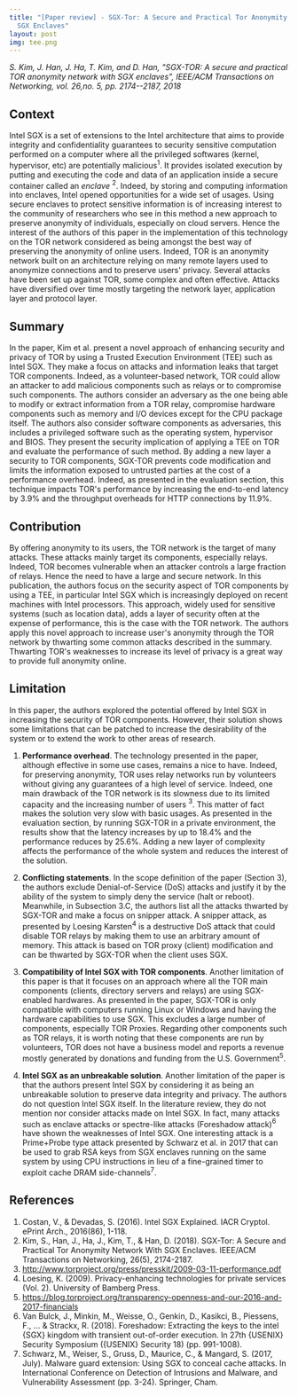 ```yaml
---
title: "[Paper review] - SGX-Tor: A Secure and Practical Tor Anonymity Network With
  SGX Enclaves"
layout: post
img: tee.png
---
```


*S. Kim, J. Han, J. Ha, T. Kim, and D. Han, "SGX-TOR: A secure and
practical TOR anonymity network with SGX enclaves", IEEE/ACM
Transactions on Networking, vol. 26,no. 5, pp. 2174--2187, 2018*

Context
-------

Intel SGX is a set of extensions to the Intel architecture that aims to
provide integrity and confidentiality guarantees to security sensitive
computation performed on a computer where all the privileged softwares
(kernel, hypervisor, etc) are potentially malicious$^1$.
It provides isolated execution by putting and executing the code and
data of an application inside a secure container called an *enclave*
$^2$. Indeed, by storing and computing information into
enclaves, Intel opened opportunities for a wide set of usages. Using
secure enclaves to protect sensitive information is of increasing
interest to the community of researchers who see in this method a new
approach to preserve anonymity of individuals, especially on cloud
servers. Hence the interest of the authors of this paper in the
implementation of this technology on the TOR network considered as being
amongst the best way of preserving the anonymity of online users.
Indeed, TOR is an anonymity network built on an architecture relying on
many remote layers used to anonymize connections and to preserve users'
privacy. Several attacks have been set up against TOR, some complex and
often effective. Attacks have diversified over time mostly targeting the
network layer, application layer and protocol layer.

Summary
-------

In the paper, Kim et al. present a novel approach of enhancing security
and privacy of TOR by using a Trusted Execution Environment (TEE) such
as Intel SGX. They make a focus on attacks and information leaks that
target TOR components. Indeed, as a volunteer-based network, TOR could
allow an attacker to add malicious components such as relays or to
compromise such components. The authors consider an adversary as the one
being able to modify or extract information from a TOR relay, compromise
hardware components such as memory and I/O devices except for the CPU
package itself. The authors also consider software components as
adversaries, this includes a privileged software such as the operating
system, hypervisor and BIOS. They present the security implication of
applying a TEE on TOR and evaluate the performance of such method. By
adding a new layer a security to TOR components, SGX-TOR prevents code
modification and limits the information exposed to untrusted parties at
the cost of a performance overhead. Indeed, as presented in the
evaluation section, this technique impacts TOR's performance by
increasing the end-to-end latency by 3.9% and the throughput overheads
for HTTP connections by 11.9%.

Contribution
------------

By offering anonymity to its users, the TOR network is the target of
many attacks. These attacks mainly target its components, especially
relays. Indeed, TOR becomes vulnerable when an attacker controls a large
fraction of relays. Hence the need to have a large and secure network.
In this publication, the authors focus on the security aspect of TOR
components by using a TEE, in particular Intel SGX which is increasingly
deployed on recent machines with Intel processors. This approach, widely
used for sensitive systems (such as location data), adds a layer of
security often at the expense of performance, this is the case with the
TOR network.
The authors apply this novel approach to increase user's anonymity
through the TOR network by thwarting some common attacks described in
the summary. Thwarting TOR's weaknesses to increase its level of privacy
is a great way to provide full anonymity online.

Limitation
----------

In this paper, the authors explored the potential offered by Intel SGX
in increasing the security of TOR components. However, their solution
shows some limitations that can be patched to increase the desirability
of the system or to extend the work to other areas of research.

1.  **Performance overhead**. The technology presented in the paper,
    although effective in some use cases, remains a nice to have.
    Indeed, for preserving anonymity, TOR uses relay networks run by
    volunteers without giving any guarantees of a high level of service.
    Indeed, one main drawback of the TOR network is its slowness due to
    its limited capacity and the increasing number of users
    $^3$. This matter of fact makes the solution
    very slow with basic usages. As presented in the evaluation section,
    by running SGX-TOR in a private environment, the results show that
    the latency increases by up to 18.4% and the performance reduces by
    25.6%. Adding a new layer of complexity affects the performance of
    the whole system and reduces the interest of the solution.

2.  **Conflicting statements**. In the scope definition of the paper
    (Section 3), the authors exclude Denial-of-Service (DoS) attacks and
    justify it by the ability of the system to simply deny the service
    (halt or reboot). Meanwhile, in Subsection 3.C, the authors list all
    the attacks thwarted by SGX-TOR and make a focus on snipper attack.
    A snipper attack, as presented by Loesing Karsten$^4$ is a destructive DoS attack that could disable
    TOR relays by making them to use an arbitrary amount of memory. This
    attack is based on TOR proxy (client) modification and can be
    thwarted by SGX-TOR when the client uses SGX.

3.  **Compatibility of Intel SGX with TOR components**. Another
    limitation of this paper is that it focuses on an approach where all
    the TOR main components (clients, directory servers and relays) are
    using SGX-enabled hardwares. As presented in the paper, SGX-TOR is
    only compatible with computers running Linux or Windows and having
    the hardware capabilities to use SGX. This excludes a large number
    of components, especially TOR Proxies. Regarding other components
    such as TOR relays, it is worth noting that these components are run
    by volunteers, TOR does not have a business model and reports a
    revenue mostly generated by donations and funding from the U.S.
    Government$^5$.

4.  **Intel SGX as an unbreakable solution**. Another limitation of the
    paper is that the authors present Intel SGX by considering it as
    being an unbreakable solution to preserve data integrity and
    privacy. The authors do not question Intel SGX itself. In the
    literature review, they do not mention nor consider attacks made on
    Intel SGX. In fact, many attacks such as enclave attacks or
    spectre-like attacks (Foreshadow attack)$^6$ have
    shown the weaknesses of Intel SGX. One interesting attack is a
    Prime+Probe type attack presented by Schwarz et al. in 2017 that can
    be used to grab RSA keys from SGX enclaves running on the same
    system by using CPU instructions in lieu of a fine-grained timer to
    exploit cache DRAM side-channels$^7$.
		
		
## 		References
		
1. Costan, V., & Devadas, S. (2016). Intel SGX Explained. IACR Cryptol. ePrint Arch., 2016(86), 1-118.
2. Kim, S., Han, J., Ha, J., Kim, T., & Han, D. (2018). SGX-Tor: A Secure and Practical Tor Anonymity Network With SGX Enclaves. IEEE/ACM Transactions on Networking, 26(5), 2174-2187.
3. http://www.torproject.org/press/presskit/2009-03-11-performance.pdf
4. Loesing, K. (2009). Privacy-enhancing technologies for private services (Vol. 2). University of Bamberg Press.
5. https://blog.torproject.org/transparency-openness-and-our-2016-and-2017-financials
6. Van Bulck, J., Minkin, M., Weisse, O., Genkin, D., Kasikci, B., Piessens, F., ... & Strackx, R. (2018). Foreshadow: Extracting the keys to the intel {SGX} kingdom with transient out-of-order execution. In 27th {USENIX} Security Symposium ({USENIX} Security 18) (pp. 991-1008).
7. Schwarz, M., Weiser, S., Gruss, D., Maurice, C., & Mangard, S. (2017, July). Malware guard extension: Using SGX to conceal cache attacks. In International Conference on Detection of Intrusions and Malware, and Vulnerability Assessment (pp. 3-24). Springer, Cham.

